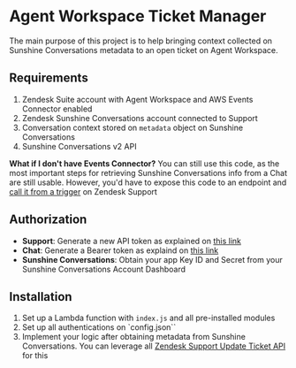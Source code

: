 # Agent Workspace Ticket Manager

The main purpose of this project is to help bringing context collected on Sunshine Conversations metadata to an open ticket on Agent Workspace.

## Requirements

1. Zendesk Suite account with Agent Workspace and AWS Events Connector enabled
1. Zendesk Sunshine Conversations account connected to Support
1. Conversation context stored on `metadata` object on Sunshine Conversations
1. Sunshine Conversations v2 API

**What if I don't have Events Connector?** You can still use this code, as the most important steps for retrieving Sunshine Conversations info from a Chat are still usable. However, you'd have to expose this code to an endpoint and [call it from a trigger](https://support.zendesk.com/hc/en-us/articles/203662136-Notifying-external-targets) on Zendesk Support

## Authorization

* **Support**: Generate a new API token as explained on [this link](https://support.zendesk.com/hc/en-us/articles/226022787-Generating-a-new-API-token-)
* **Chat**: Generate a Bearer token as explaind on [this link](https://support.zendesk.com/hc/en-us/articles/115010760808-Chat-API-tutorial-Generating-an-OAuth-token-integrated-Chat-accounts-)
* **Sunshine Conversations**: Obtain your app Key ID and Secret from your Sunshine Conversations Account Dashboard

## Installation

1. Set up a Lambda function with `index.js` and all pre-installed modules
1. Set up all authentications on `config.json``
1. Implement your logic after obtaining metadata from Sunshine Conversations. You can leverage all [Zendesk Support Update Ticket API](https://developer.zendesk.com/rest_api/docs/support/tickets#update-ticket) for this 
